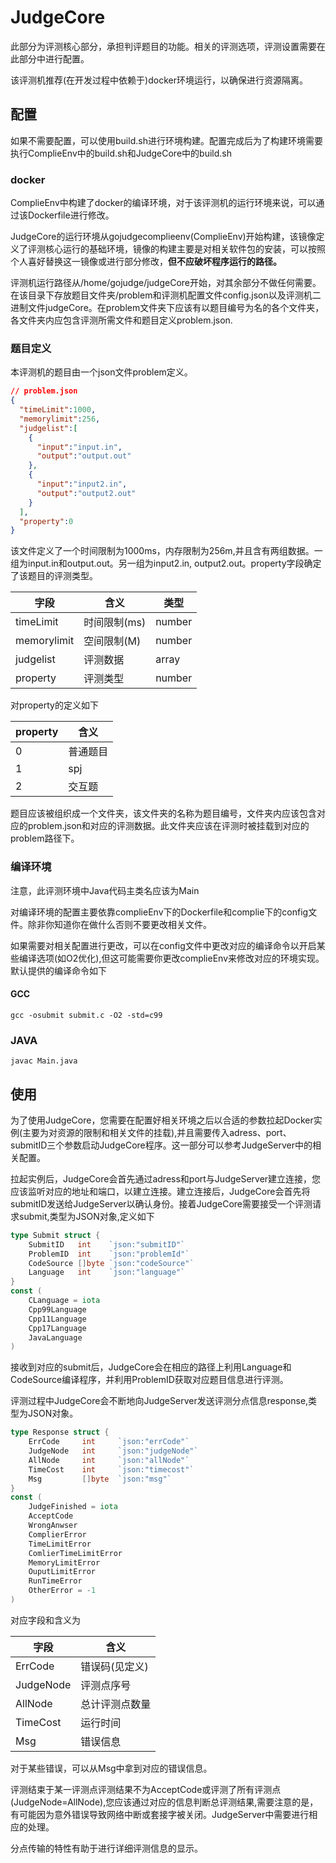 # JudgeCore

此部分为评测核心部分，承担判评题目的功能。相关的评测选项，评测设置需要在此部分中进行配置。

该评测机推荐(在开发过程中依赖于)docker环境运行，以确保进行资源隔离。  

## 配置

如果不需要配置，可以使用build.sh进行环境构建。配置完成后为了构建环境需要执行ComplieEnv中的build.sh和JudgeCore中的build.sh

### docker 

ComplieEnv中构建了docker的编译环境，对于该评测机的运行环境来说，可以通过该Dockerfile进行修改。  

JudgeCore的运行环境从gojudgecomplieenv(ComplieEnv)开始构建，该镜像定义了评测核心运行的基础环境，镜像的构建主要是对相关软件包的安装，可以按照个人喜好替换这一镜像或进行部分修改，**但不应破坏程序运行的路径。**

评测机运行路径从/home/gojudge/judgeCore开始，对其余部分不做任何需要。在该目录下存放题目文件夹/problem和评测机配置文件config.json以及评测机二进制文件judgeCore。在problem文件夹下应该有以题目编号为名的各个文件夹，各文件夹内应包含评测所需文件和题目定义problem.json.

### 题目定义

本评测机的题目由一个json文件problem定义。

```json
// problem.json
{
  "timeLimit":1000,
  "memorylimit":256,
  "judgelist":[
    {
      "input":"input.in",
      "output":"output.out"
    },
    {
      "input":"input2.in",
      "output":"output2.out"   
    }
  ],
  "property":0
}
```

该文件定义了一个时间限制为1000ms，内存限制为256m,并且含有两组数据。一组为input.in和output.out。另一组为input2.in, output2.out。property字段确定了该题目的评测类型。

| 字段        | 含义         | 类型   |
| ----------- | ------------ | ------ |
| timeLimit   | 时间限制(ms) | number |
| memorylimit | 空间限制(M)  | number |
| judgelist   | 评测数据     | array  |
| property    | 评测类型     | number |

对property的定义如下

| property | 含义     |
| -------- | -------- |
| 0        | 普通题目 |
| 1        | spj      |
| 2        | 交互题   |

题目应该被组织成一个文件夹，该文件夹的名称为题目编号，文件夹内应该包含对应的problem.json和对应的评测数据。此文件夹应该在评测时被挂载到对应的problem路径下。

### 编译环境

注意，此评测环境中Java代码主类名应该为Main

对编译环境的配置主要依靠complieEnv下的Dockerfile和complie下的config文件。除非你知道你在做什么否则不要更改相关文件。  

如果需要对相关配置进行更改，可以在config文件中更改对应的编译命令以开启某些编译选项(如O2优化),但这可能需要你更改complieEnv来修改对应的环境实现。默认提供的编译命令如下

#### GCC

```com
gcc -osubmit submit.c -O2 -std=c99
```

### JAVA

```com
javac Main.java
```

## 使用

为了使用JudgeCore，您需要在配置好相关环境之后以合适的参数拉起Docker实例(主要为对资源的限制和相关文件的挂载),并且需要传入adress、port、submitID三个参数启动JudgeCore程序。这一部分可以参考JudgeServer中的相关配置。

拉起实例后，JudgeCore会首先通过adress和port与JudgeServer建立连接，您应该监听对应的地址和端口，以建立连接。建立连接后，JudgeCore会首先将submitID发送给JudgeServer以确认身份。接着JudgeCore需要接受一个评测请求submit,类型为JSON对象,定义如下

```go
type Submit struct {
	SubmitID   int    `json:"submitID"`
	ProblemID  int    `json:"problemId"`
	CodeSource []byte `json:"codeSource"`
	Language   int    `json:"language"`
}
const (
	CLanguage = iota
	Cpp99Language
	Cpp11Language
	Cpp17Language
	JavaLanguage
)
```

接收到对应的submit后，JudgeCore会在相应的路径上利用Language和CodeSource编译程序，并利用ProblemID获取对应题目信息进行评测。

评测过程中JudgeCore会不断地向JudgeServer发送评测分点信息response,类型为JSON对象。

```go
type Response struct {
	ErrCode   	int    	`json:"errCode"`
	JudgeNode 	int    	`json:"judgeNode"`
	AllNode   	int    	`json:"allNode"`
	TimeCost	int 	`json:"timecost"`
	Msg       	[]byte 	`json:"msg"`
}
const (
	JudgeFinished = iota
	AcceptCode
	WrongAnwser
	ComplierError
	TimeLimitError
	ComlierTimeLimitError
	MemoryLimitError
	OuputLimitError
	RunTimeError
	OtherError = -1
)
```

对应字段和含义为

| 字段      | 含义           |
| --------- | -------------- |
| ErrCode   | 错误码(见定义) |
| JudgeNode | 评测点序号     |
| AllNode   | 总计评测点数量 |
| TimeCost  | 运行时间       |
| Msg       | 错误信息       |

对于某些错误，可以从Msg中拿到对应的错误信息。

评测结束于某一评测点评测结果不为AcceptCode或评测了所有评测点(JudgeNode=AllNode),您应该通过对应的信息判断总评测结果,需要注意的是，有可能因为意外错误导致网络中断或套接字被关闭。JudgeServer中需要进行相应的处理。

分点传输的特性有助于进行详细评测信息的显示。







